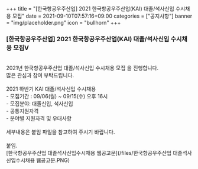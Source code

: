 +++
title = "[한국항공우주산업] 2021 한국항공우주산업(KAI) 대졸/석사신입 수시채용 모집"
date = 2021-09-10T07:57:16+09:00
categories = ["공지사항"]
banner = "img/placeholder.png"
icon = "bullhorn"
+++
<!--more-->
### [한국항공우주산업] 2021 한국항공우주산업(KAI) 대졸/석사신입 수시채용 모집V
<br>
2021년 한국항공우주산업 대졸/석사신입 수시채용 모집 을 진행합니다.
<br>
많은 관심과 참여 부탁드립니다.
<br>
<br>
2021 하반기 KAI 대졸/석사신입 수시채용
<br>
- 모집기간 : 09/06(월) ~ 09/15(수) 오후 16시
<br>
- 모집분야: 대졸신입, 석사신입
<br>
- 공통지원자격
<br>
- 분야별 지원자격 및 우대사항
<br>
<br>
세부내용은 붙임 파일을 참고하여 주시기 바랍니다.
<br>
<br>
붙임.
<br>
[한국항공우주산업 대졸석사신입수시채용 웹공고문](/files/한국항공우주산업 대졸석사신입수시채용 웹공고문.PNG)
